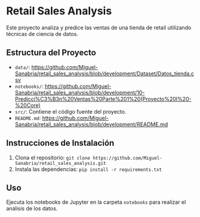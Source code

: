 # Retail Sales Analysis

Este proyecto analiza y predice las ventas de una tienda de retail utilizando técnicas de ciencia de datos.

## Estructura del Proyecto

- `data/`: https://github.com/Miguel-Sanabria/retail_sales_analysis/blob/development/Dataset/Datos_tienda.csv
- `notebooks/`: https://github.com/Miguel-Sanabria/retail_sales_analysis/blob/development/10-Predicci%C3%B3n%20Ventas%20Parte%201%20(Proyecto%20I%20-%20Core)
- `src/`: Contiene el código fuente del proyecto.
- `README.md`: https://github.com/Miguel-Sanabria/retail_sales_analysis/blob/development/README.md

## Instrucciones de Instalación

1. Clona el repositorio: `git clone https://github.com/Miguel-Sanabria/retail_sales_analysis.git`
2. Instala las dependencias: `pip install -r requirements.txt`

## Uso

Ejecuta los notebooks de Jupyter en la carpeta `notebooks` para realizar el análisis de los datos.
